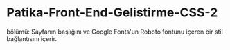 # Patika-Front-End-Gelistirme-CSS-2
<head> bölümü: Sayfanın başlığını ve Google Fonts'un Roboto fontunu içeren bir stil bağlantısını içerir.

<style> etiketi: Sayfanın CSS stil kodunu içerir. Bu kod, sayfanın tasarımını düzenler.

<body> bölümü: Sayfanın içeriğini barındırır.

header bölümü: Sayfanın üst kısmında yer alan navigasyon menüsünü oluşturur. Gmail, Images ve Sign In bağlantıları bulunur.

#google_logo: Google logosunu gösteren bir resim ekler.

form bölümü: Arama kutusunu oluşturur.

#form-search: Arama kutusunun stilini belirler.

.buttons bölümü: "Google Search" ve "I'm Feeling Lucky" düğmelerini ekler.

footer bölümü: Sayfanın alt kısmında yer alan altbilgiyi oluşturur. Bu kısımda Advertising, Business, About, Privacy, Terms ve Settings bağlantıları bulunur.

CSS kodu, sayfanın görünümünü düzenler ve medya sorguları kullanarak sayfanın farklı ekran boyutlarına uyum sağlamasını sağlar. Örneğin, ekranın genişliği 565 piksel veya daha az olduğunda bazı öğeler gizlenir veya yeniden düzenlenir.
